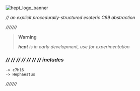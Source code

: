 ![hept_logo_banner](https://github.com/ENDESGA/hept/assets/38831818/bc03adba-583b-4aa9-be37-9d997ce146c4)

*// an explicit procedurally-structured esoteric C99 abstraction*

*///////*

> **Warning**
> 
> ***hept*** *is in early development, use for experimentation*

### *// // // // // // // includes*
```
-> c7h16
-> Hephaestus
```
*///////*
